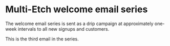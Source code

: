 # Multi-Etch welcome email series

The welcome email series is sent as a drip campaign at approximately one-week
intervals to all new signups and customers.

This is the third email in the series.
